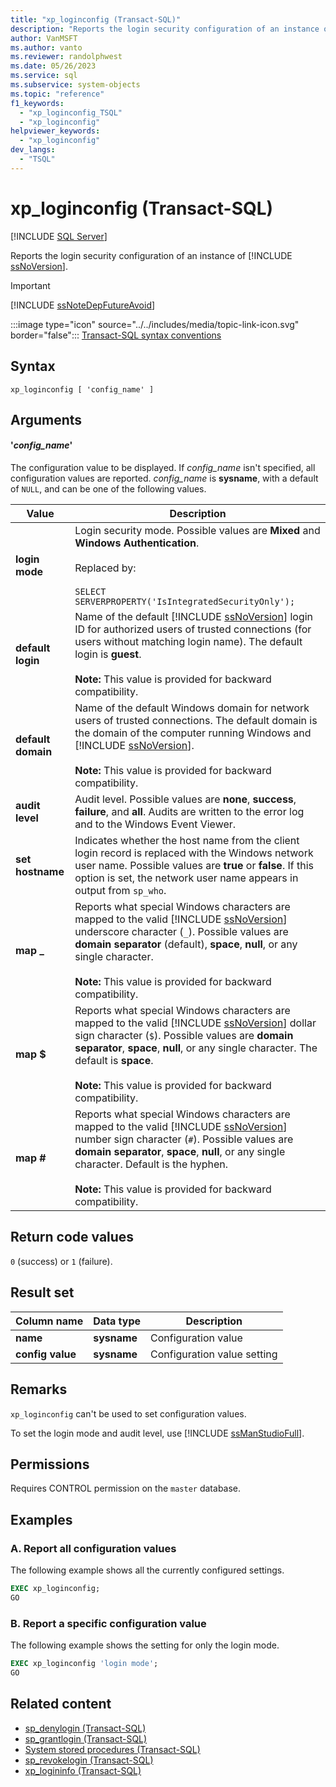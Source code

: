 ```yaml
---
title: "xp_loginconfig (Transact-SQL)"
description: "Reports the login security configuration of an instance of SQL Server."
author: VanMSFT
ms.author: vanto
ms.reviewer: randolphwest
ms.date: 05/26/2023
ms.service: sql
ms.subservice: system-objects
ms.topic: "reference"
f1_keywords:
  - "xp_loginconfig_TSQL"
  - "xp_loginconfig"
helpviewer_keywords:
  - "xp_loginconfig"
dev_langs:
  - "TSQL"
---
```

# xp_loginconfig (Transact-SQL)

[!INCLUDE [SQL Server](../../includes/applies-to-version/sqlserver.md)]

Reports the login security configuration of an instance of [!INCLUDE [ssNoVersion](../../includes/ssnoversion-md.md)].

> [!IMPORTANT]  
> [!INCLUDE [ssNoteDepFutureAvoid](../../includes/ssnotedepfutureavoid-md.md)]

:::image type="icon" source="../../includes/media/topic-link-icon.svg" border="false"::: [Transact-SQL syntax conventions](../../t-sql/language-elements/transact-sql-syntax-conventions-transact-sql.md)

## Syntax

```syntaxsql
xp_loginconfig [ 'config_name' ]
```

## Arguments

#### '*config_name*'

The configuration value to be displayed. If *config_name* isn't specified, all configuration values are reported. *config_name* is **sysname**, with a default of `NULL`, and can be one of the following values.

| Value | Description |
| --- | --- |
| **login mode** | Login security mode. Possible values are **Mixed** and **Windows Authentication**.<br /><br />Replaced by:<br /><br />`SELECT SERVERPROPERTY('IsIntegratedSecurityOnly');` |
| **default login** | Name of the default [!INCLUDE [ssNoVersion](../../includes/ssnoversion-md.md)] login ID for authorized users of trusted connections (for users without matching login name). The default login is **guest**.<br /><br />**Note:** This value is provided for backward compatibility. |
| **default domain** | Name of the default Windows domain for network users of trusted connections. The default domain is the domain of the computer running Windows and [!INCLUDE [ssNoVersion](../../includes/ssnoversion-md.md)].<br /><br />**Note:** This value is provided for backward compatibility. |
| **audit level** | Audit level. Possible values are **none**, **success**, **failure**, and **all**. Audits are written to the error log and to the Windows Event Viewer. |
| **set hostname** | Indicates whether the host name from the client login record is replaced with the Windows network user name. Possible values are **true** or **false**. If this option is set, the network user name appears in output from `sp_who`. |
| **map _** | Reports what special Windows characters are mapped to the valid [!INCLUDE [ssNoVersion](../../includes/ssnoversion-md.md)] underscore character (`_`). Possible values are **domain separator** (default), **space**, **null**, or any single character.<br /><br />**Note:** This value is provided for backward compatibility. |
| **map $** | Reports what special Windows characters are mapped to the valid [!INCLUDE [ssNoVersion](../../includes/ssnoversion-md.md)] dollar sign character (`$`). Possible values are **domain separator**, **space**, **null**, or any single character. The default is **space**.<br /><br />**Note:** This value is provided for backward compatibility. |
| **map #** | Reports what special Windows characters are mapped to the valid [!INCLUDE [ssNoVersion](../../includes/ssnoversion-md.md)] number sign character (`#`). Possible values are **domain separator**, **space**, **null**, or any single character. Default is the hyphen.<br /><br />**Note:** This value is provided for backward compatibility. |

## Return code values

`0` (success) or `1` (failure).

## Result set

| Column name | Data type | Description |
| --- | --- | --- |
| **name** | **sysname** | Configuration value |
| **config value** | **sysname** | Configuration value setting |

## Remarks

`xp_loginconfig` can't be used to set configuration values.

To set the login mode and audit level, use [!INCLUDE [ssManStudioFull](../../includes/ssmanstudiofull-md.md)].

## Permissions

Requires CONTROL permission on the `master` database.

## Examples

### A. Report all configuration values

The following example shows all the currently configured settings.

```sql
EXEC xp_loginconfig;
GO
```

### B. Report a specific configuration value

The following example shows the setting for only the login mode.

```sql
EXEC xp_loginconfig 'login mode';
GO
```

## Related content

- [sp_denylogin (Transact-SQL)](sp-denylogin-transact-sql.md)
- [sp_grantlogin (Transact-SQL)](sp-grantlogin-transact-sql.md)
- [System stored procedures (Transact-SQL)](system-stored-procedures-transact-sql.md)
- [sp_revokelogin (Transact-SQL)](sp-revokelogin-transact-sql.md)
- [xp_logininfo (Transact-SQL)](xp-logininfo-transact-sql.md)

